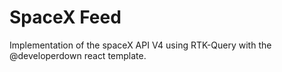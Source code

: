 # SpaceX Feed

Implementation of the spaceX API V4 using RTK-Query with the @developerdown react template.
